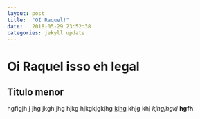 ```yaml
---
layout: post
title:  "OI Raquel!"
date:   2018-05-29 23:52:38
categories: jekyll update
---
```


# Oi Raquel isso eh legal

## Titulo menor

hgfigjh j jhg jkgh jhg hjkg hjkgkjgkjhg [kjhg](http://google.com) khjg khj *kjhgjhgkj* **hgfh**
